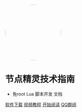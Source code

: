 <img width="180px" style="border-radius: 50%" bor src="https://scriptdance.github.io/Node-Script/assert/logo.png?x-oss-process=style/may">

# 节点精灵技术指南

- 免root Lua 脚本开发 文档

[软件下载](<https://scriptdance.github.io/Node-Script/assert/jdscript.apk>)
[视频教程](<vides.md>)
[开始阅读](README.md)
[QQ群组](<//shang.qq.com/wpa/qunwpa?idkey=90313b044e63b975142b84a9d74e54d2681a35eaa239b10be1dca5da0e5b9c9a>)
